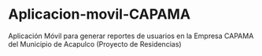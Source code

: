 # Aplicacion-movil-CAPAMA
Aplicación Móvil para generar reportes de usuarios en la Empresa CAPAMA del Municipio de Acapulco (Proyecto de Residencias)
